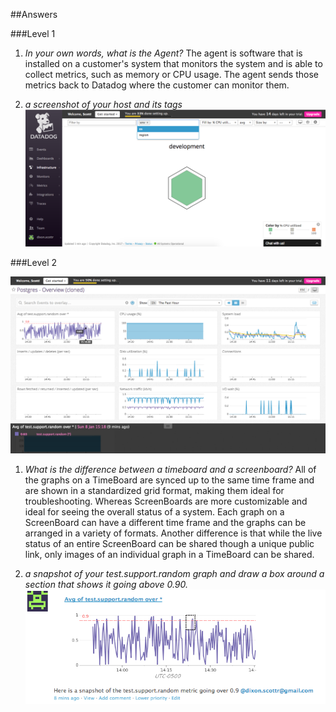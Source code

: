 ##Answers

###Level 1

1. *In your own words, what is the Agent?*
    The agent is software that is installed on a customer's system that monitors the system and is able to collect metrics, such as memory or CPU usage. The agent sends those metrics back to Datadog where the customer can monitor them.
    
2. *a screenshot of your host and its tags*
![screenshot of host map and tags](host-map-screenshot.png)

###Level 2

![screenshot of cloned database integration dashboard](cloned-database-dashboard-screenshot.png)

1. *What is the difference between a timeboard and a screenboard?*
    All of the graphs on a TimeBoard are synced up to the same time frame and are shown in a standardized grid format, making them ideal for troubleshooting. Whereas ScreenBoards are more customizable and ideal for seeing the overall status of a system. Each graph on a ScreenBoard can have a different time frame and the graphs can be arranged in a variety of formats. Another difference is that while the live status of an entire ScreenBoard can be shared though a unique public link, only images of an individual graph in a TimeBoard can be shared.

2. *a snapshot of your test.support.random graph and draw a box around a section that shows it going above 0.90.*
![screenshot of a snapshot of the test.support.random graph](test.support.random-snapshot.png)

